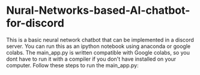 # Nural-Networks-based-AI-chatbot-for-discord

This is a basic neural network chatbot that can be implemented in a discord server. 
You can run this as an ipython notebook using anaconda or google colabs. 
The main_app.py is written compatible with Google colabs, so you dont have to run it with a compiler if you don't have installed on your computer. 
Follow these steps to run the main_app.py: 


